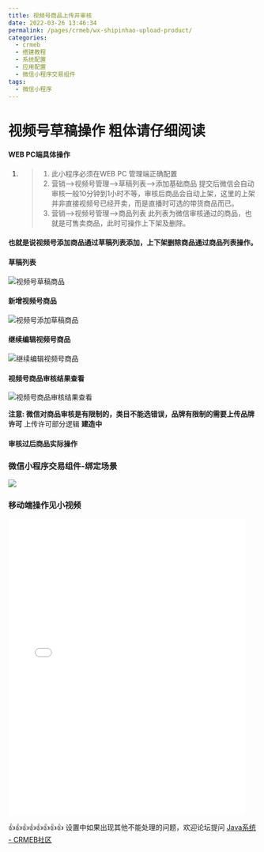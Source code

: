 ```yaml
---
title: 视频号商品上传并审核
date: 2022-03-26 13:46:34
permalink: /pages/crmeb/wx-shipinhao-upload-product/
categories:
  - crmeb
  - 搭建教程
  - 系统配置
  - 应用配置
  - 微信小程序交易组件
tags:
  - 微信小程序
---
```


# 视频号草稿操作 **粗体请仔细阅读**

#### WEB PC端具体操作

1. > 1. 此小程序必须在WEB PC 管理端正确配置
   > 2. 营销-->视频号管理-->草稿列表-->添加基础商品 提交后微信会自动审核一般10分钟到1小时不等，审核后商品会自动上架，这里的上架并非直接视频号已经开卖，而是直播时可选的带货商品而已。
   > 3. 营销-->视频号管理-->商品列表    此列表为微信审核通过的商品，也就是可售卖商品，此时可操作上下架及删除。

#### **也就是说视频号添加商品通过草稿列表添加，上下架删除商品通过商品列表操作。**

#### 草稿列表

![视频号草稿商品](https://cdn.jsdelivr.net/gh/xbdazz/mypic/img/202203301856430.png)

#### 新增视频号商品

![视频号添加草稿商品](https://cdn.jsdelivr.net/gh/xbdazz/mypic/img/202203301858650.png)

#### 继续编辑视频号商品

![继续编辑视频号商品](https://cdn.jsdelivr.net/gh/xbdazz/mypic/img/202203301859432.png)

#### 视频号商品审核结果查看

![视频号商品审核结果查看](https://cdn.jsdelivr.net/gh/xbdazz/mypic/img/202203301900166.png)

**注意: 微信对商品审核是有限制的，类目不能选错误，品牌有限制的需要上传品牌许可**
上传许可部分逻辑 **建造中**

#### 审核过后商品实际操作

### 微信小程序交易组件-绑定场景

![](https://gitee.com/stivepeim/img4mk/raw/master/202112221525235.png)

### 移动端操作见小视频

<iframe height=600 width=480 src="//player.bilibili.com/player.html?aid=460910729&bvid=BV1K5411M7dh&cid=347750789&page=1" scrolling="no" border="0" frameborder="no" framespacing="0" allowfullscreen="true" height="600" width="100%"> </iframe>

👍👍👍👍👍👍👍👍 设置中如果出现其他不能处理的问题，欢迎论坛提问 [Java系统 - CRMEB社区](https://q.crmeb.com/?categoryId=122&sequence=0)